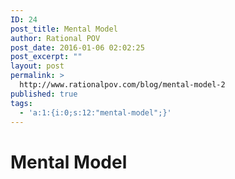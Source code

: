 ```yaml
---
ID: 24
post_title: Mental Model
author: Rational POV
post_date: 2016-01-06 02:02:25
post_excerpt: ""
layout: post
permalink: >
  http://www.rationalpov.com/blog/mental-model-2
published: true
tags:
  - 'a:1:{i:0;s:12:"mental-model";}'
---
```

# Mental Model